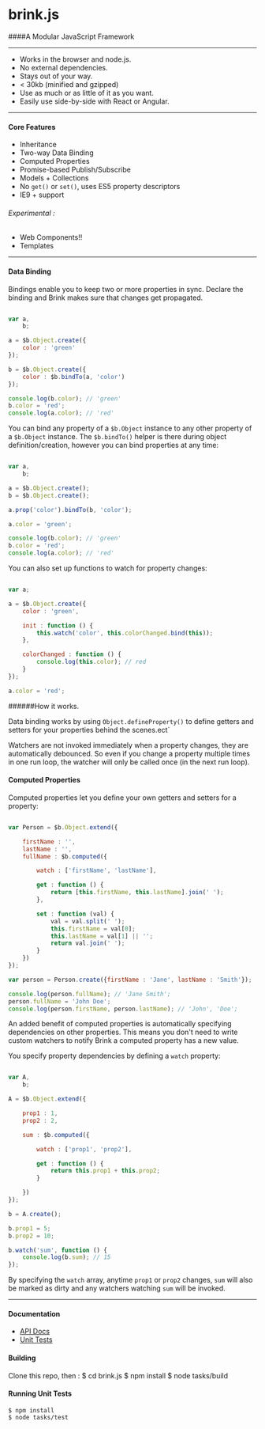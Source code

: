 # brink.js
####A Modular JavaScript Framework

---------------------
- Works in the browser and node.js.
- No external dependencies.
- Stays out of your way.
- < 30kb (minified and gzipped)
- Use as much or as little of it as you want.
- Easily use side-by-side with React or Angular.

---------------------

#### Core Features

- Inheritance
- Two-way Data Binding
- Computed Properties
- Promise-based Publish/Subscribe
- Models + Collections
- No `get()` or `set()`, uses ES5 property descriptors
- IE9 + support

###### Experimental :

- Web Components!!
- Templates

-----------------------------

#### Data Binding

Bindings enable you to keep two or more properties in sync.
Declare the binding and Brink makes sure that changes get propagated.

```javascript

var a,
    b;

a = $b.Object.create({
    color : 'green'
});

b = $b.Object.create({
    color : $b.bindTo(a, 'color')
});

console.log(b.color); // 'green'
b.color = 'red';
console.log(a.color); // 'red'

```
You can bind any property of a `$b.Object` instance to any other property of a `$b.Object` instance.
The `$b.bindTo()` helper is there during object definition/creation, however you can bind properties at any time:

```javascript

var a,
    b;

a = $b.Object.create();
b = $b.Object.create();

a.prop('color').bindTo(b, 'color');

a.color = 'green';

console.log(b.color); // 'green'
b.color = 'red';
console.log(a.color); // 'red'

````

You can also set up functions to watch for property changes:

```javascript

var a;

a = $b.Object.create({
    color : 'green',

    init : function () {
        this.watch('color', this.colorChanged.bind(this));
    },

    colorChanged : function () {
        console.log(this.color); // red
    }
});

a.color = 'red';

````

######How it works.

Data binding works by using `Object.defineProperty()` to define getters and setters for your properties behind the scenes.ect`

Watchers are not invoked immediately when a property changes, they are automatically debounced. So even if you change a property multiple times in one run loop, the watcher will only be called once (in the next run loop).

#### Computed Properties

Computed properties let you define your own getters and setters for a property:

```javascript

var Person = $b.Object.extend({

    firstName : '',
    lastName : '',
    fullName : $b.computed({

        watch : ['firstName', 'lastName'],

        get : function () {
            return [this.firstName, this.lastName].join(' ');
        },

        set : function (val) {
            val = val.split(' ');
            this.firstName = val[0];
            this.lastName = val[1] || '';
            return val.join(' ');
        }
    })
});

var person = Person.create({firstName : 'Jane', lastName : 'Smith'});

console.log(person.fullName); // 'Jane Smith';
person.fullName = 'John Doe';
console.log(person.firstName, person.lastName); // 'John', 'Doe';

````

An added benefit of computed properties is automatically specifying dependencies on other properties. This means you don't need
to write custom watchers to notify Brink a computed property has a new value.

You specify property dependencies by defining a `watch` property:

```javascript

var A,
    b;

A = $b.Object.extend({

    prop1 : 1,
    prop2 : 2,

    sum : $b.computed({

        watch : ['prop1', 'prop2'],

        get : function () {
            return this.prop1 + this.prop2;
        }

    })
});

b = A.create();

b.prop1 = 5;
b.prop2 = 10;

b.watch('sum', function () {
    console.log(b.sum); // 15
});

````

By specifying the `watch` array, anytime `prop1` or `prop2` changes, `sum` will also be marked as dirty and any watchers
watching `sum` will be invoked.

----------------------------

#### Documentation

- [API Docs](http://brinkjs.com/ "Brink.js API Docs")
- [Unit Tests](https://github.com/brink-js/brink.js/tree/master/tests/brink "Unit Tests")

#### Building

Clone this repo, then :
    $ cd brink.js
    $ npm install
    $ node tasks/build

#### Running Unit Tests

    $ npm install
    $ node tasks/test
